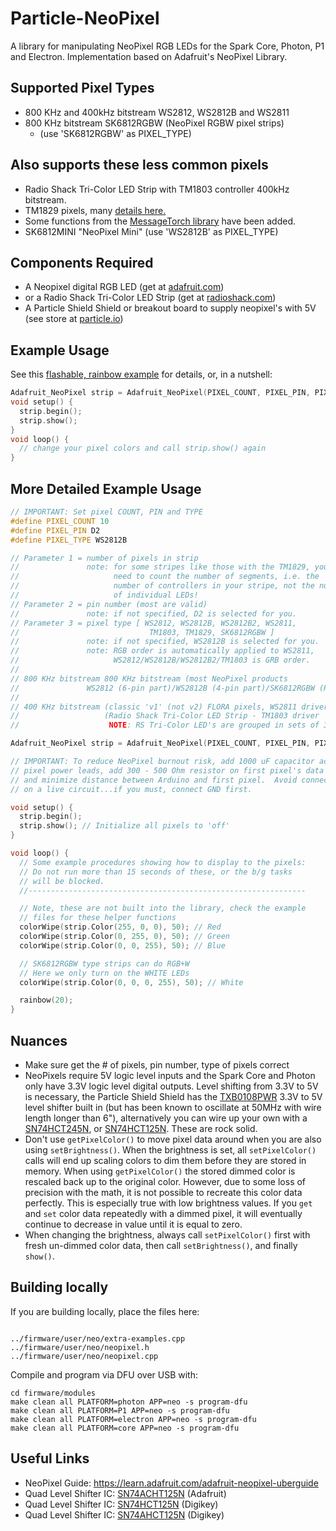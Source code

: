 Particle-NeoPixel
=================

A library for manipulating NeoPixel RGB LEDs for the Spark Core, Photon, P1 and Electron.
Implementation based on Adafruit's NeoPixel Library.

Supported Pixel Types
---
- 800 KHz and 400kHz bitstream WS2812, WS2812B and WS2811
- 800 KHz bitstream SK6812RGBW (NeoPixel RGBW pixel strips)
  - (use 'SK6812RGBW' as PIXEL_TYPE)

Also supports these less common pixels
---
- Radio Shack Tri-Color LED Strip with TM1803 controller 400kHz bitstream.
- TM1829 pixels, many [details here.](https://community.particle.io/t/neopixel-library-for-tm1829-controller-resolved/5363)
- Some functions from the [MessageTorch library](https://github.com/plan44/messagetorch/blob/master/messagetorch.cpp#L58-L134) have been added.
- SK6812MINI "NeoPixel Mini" (use 'WS2812B' as PIXEL_TYPE)

Components Required
---
- A Neopixel digital RGB LED (get at [adafruit.com](https://www.adafruit.com))
- or a Radio Shack Tri-Color LED Strip (get at [radioshack.com](https://www.radioshack.com))
- A Particle Shield Shield or breakout board to supply neopixel's with 5V (see store at [particle.io](https://www.particle.io))

Example Usage
---

See this [flashable, rainbow example](firmware/examples/a-rainbow.cpp) for details, or, in a nutshell:

```cpp
Adafruit_NeoPixel strip = Adafruit_NeoPixel(PIXEL_COUNT, PIXEL_PIN, PIXEL_TYPE);
void setup() {
  strip.begin();
  strip.show();
}
void loop() {
  // change your pixel colors and call strip.show() again
}
```

More Detailed Example Usage
---

```cpp
// IMPORTANT: Set pixel COUNT, PIN and TYPE
#define PIXEL_COUNT 10
#define PIXEL_PIN D2
#define PIXEL_TYPE WS2812B

// Parameter 1 = number of pixels in strip
//               note: for some stripes like those with the TM1829, you
//                     need to count the number of segments, i.e. the
//                     number of controllers in your stripe, not the number
//                     of individual LEDs!
// Parameter 2 = pin number (most are valid)
//               note: if not specified, D2 is selected for you.
// Parameter 3 = pixel type [ WS2812, WS2812B, WS2812B2, WS2811,
//                             TM1803, TM1829, SK6812RGBW ]
//               note: if not specified, WS2812B is selected for you.
//               note: RGB order is automatically applied to WS2811,
//                     WS2812/WS2812B/WS2812B2/TM1803 is GRB order.
//
// 800 KHz bitstream 800 KHz bitstream (most NeoPixel products
//               WS2812 (6-pin part)/WS2812B (4-pin part)/SK6812RGBW (RGB+W) )
//
// 400 KHz bitstream (classic 'v1' (not v2) FLORA pixels, WS2811 drivers)
//                   (Radio Shack Tri-Color LED Strip - TM1803 driver
//                    NOTE: RS Tri-Color LED's are grouped in sets of 3)

Adafruit_NeoPixel strip = Adafruit_NeoPixel(PIXEL_COUNT, PIXEL_PIN, PIXEL_TYPE);

// IMPORTANT: To reduce NeoPixel burnout risk, add 1000 uF capacitor across
// pixel power leads, add 300 - 500 Ohm resistor on first pixel's data input
// and minimize distance between Arduino and first pixel.  Avoid connecting
// on a live circuit...if you must, connect GND first.

void setup() {
  strip.begin();
  strip.show(); // Initialize all pixels to 'off'
}

void loop() {
  // Some example procedures showing how to display to the pixels:
  // Do not run more than 15 seconds of these, or the b/g tasks
  // will be blocked.
  //--------------------------------------------------------------

  // Note, these are not built into the library, check the example
  // files for these helper functions
  colorWipe(strip.Color(255, 0, 0), 50); // Red
  colorWipe(strip.Color(0, 255, 0), 50); // Green
  colorWipe(strip.Color(0, 0, 255), 50); // Blue

  // SK6812RGBW type strips can do RGB+W
  // Here we only turn on the WHITE LEDs
  colorWipe(strip.Color(0, 0, 0, 255), 50); // White

  rainbow(20);
}
```

Nuances
---

- Make sure get the # of pixels, pin number, type of pixels correct
- NeoPixels require 5V logic level inputs and the Spark Core and Photon only have 3.3V logic level digital outputs. Level shifting from 3.3V to 5V is
necessary, the Particle Shield Shield has the [TXB0108PWR](http://www.digikey.com/product-search/en?pv7=2&k=TXB0108PWR) 3.3V to 5V level shifter built in (but has been known to oscillate at 50MHz with wire length longer than 6"), alternatively you can wire up your own with a [SN74HCT245N](http://www.digikey.com/product-detail/en/SN74HCT245N/296-1612-5-ND/277258), or [SN74HCT125N](http://www.digikey.com/product-detail/en/SN74HCT125N/296-8386-5-ND/376860). These are rock solid.
- Don't use `getPixelColor()` to move pixel data around when you are also using `setBrightness()`.  When the brightness is set, all `setPixelColor()` calls will end up scaling colors to dim them before they are stored in memory.  When using `getPixelColor()` the stored dimmed color is rescaled back up to the original color.  However, due to some loss of precision with the math, it is not possible to recreate this color data perfectly.  This is especially true with low brightness values.  If you `get` and `set` color data repeatedly with a dimmed pixel, it will eventually continue to decrease in value until it is equal to zero.
- When changing the brightness, always call `setPixelColor()` first with fresh un-dimmed color data, then call `setBrightness()`, and finally `show()`.


Building locally
---

If you are building locally, place the files here:

```

../firmware/user/neo/extra-examples.cpp
../firmware/user/neo/neopixel.h
../firmware/user/neo/neopixel.cpp
```

Compile and program via DFU over USB with:

```
cd firmware/modules
make clean all PLATFORM=photon APP=neo -s program-dfu
make clean all PLATFORM=P1 APP=neo -s program-dfu
make clean all PLATFORM=electron APP=neo -s program-dfu
make clean all PLATFORM=core APP=neo -s program-dfu
```

Useful Links
---

- NeoPixel Guide: https://learn.adafruit.com/adafruit-neopixel-uberguide
- Quad Level Shifter IC: [SN74ACHT125N](https://www.adafruit.com/product/1787) (Adafruit)
- Quad Level Shifter IC: [SN74HCT125N](http://www.digikey.com/product-detail/en/SN74HCT125N/296-8386-5-ND/376860) (Digikey)
- Quad Level Shifter IC: [SN74AHCT125N](http://www.digikey.com/product-detail/en/SN74AHCT125N/296-4655-5-ND/375798) (Digikey)
